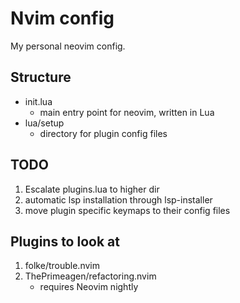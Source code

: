 # Nvim config

My personal neovim config.

## Structure

- init.lua
    - main entry point for neovim, written in Lua
- lua/setup
    - directory for plugin config files

## TODO

1. Escalate plugins.lua to higher dir
2. automatic lsp installation through lsp-installer
3. move plugin specific keymaps to their config files

## Plugins to look at

1. folke/trouble.nvim
2. ThePrimeagen/refactoring.nvim
	* requires Neovim nightly
